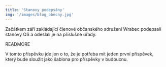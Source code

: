 ```yaml
---
title: 'Stanovy podepsány'
img: '/images/blog_obecny.jpg'
---
```


Začátkem září zakládající členové občanského sdružení Wrabec podepsali stanovy OS a odeslali je na příslušné úřady.

READMORE

V tomto příspěvku jde jen o to, že je potřeba mít jeden první příspěvek, který
bude sloužit jako šablona pro příspěvky v budoucnu.
